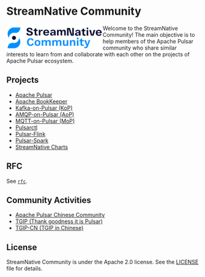 # StreamNative Community

<img src="./media/streamnative_community_logo.png" width="50%" align=left></img>
<p/>

Welcome to the StreamNative Community! The main objective is to help members of the
Apache Pulsar community who share similar interests to learn from and
collaborate with each other on the projects of Apache Pulsar ecosystem.

## Projects

- [Apache Pulsar](https://github.com/apache/pulsar)
- [Apache BookKeeper](https://github.com/apache/bookkeeper)
- [Kafka-on-Pulsar (KoP)](https://github.com/streamnative/kop)
- [AMQP-on-Pulsar (AoP)](https://github.com/streamnative/aop)
- [MQTT-on-Pulsar (MoP)](https://github.com/streamnative/mop)
- [Pulsarctl](https://github.com/streamnative/pulsarctl)
- [Pulsar-Flink](https://github.com/streamnative/pulsar-flink)
- [Pulsar-Spark](https://github.com/streamnative/pulsar-spark)
- [StreamNative Charts](https://github.com/streamnative/charts)

## RFC

See [`rfc`](./rfc/README.md).

## Community Activities

* [Apache Pulsar Chinese Community](https://github.com/streamnative/pulsar-community-loc-cn)
* [TGIP (Thank goodness it is Pulsar)](https://github.com/streamnative/tgip)
* [TGIP-CN (TGIP in Chinese)](https://github.com/streamnative/tgip-cn)

## License

StreamNative Community is under the Apache 2.0 license. See the
[LICENSE](./LICENSE) file for details.
